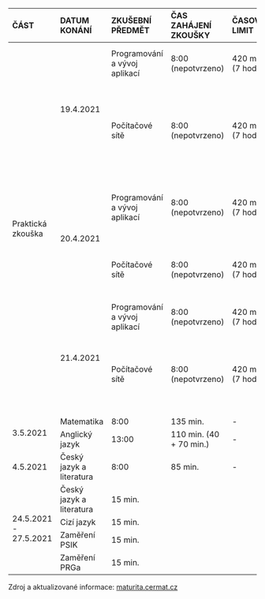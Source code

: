 <table>
  <thead>
  <tr>
    <th align="left">ČÁST</th>
    <th align="left">DATUM KONÁNÍ</th>
    <th align="left">ZKUŠEBNÍ PŘEDMĚT</th>
    <th align="left">ČAS ZAHÁJENÍ ZKOUŠKY</th>
    <th align="left">ČASOVÝ LIMIT</th>
    <th align="left">MÍSTO KONÁNÍ</th>
    <th align="left">ŽÁCI</th>
  </tr>
  </thead>
  <tbody>
    <tr>
      <td align="left" rowspan="6">Praktická zkouška</td>
      <td align="left" rowspan="2">19.4.2021</td>
      <td align="left">Programování a vývoj aplikací</td>
      <td align="left">8:00 (nepotvrzeno)</td>
      <td align="left">420 min. (7 hod.)</td>
      <td align="left">Učebna 59</td>
      <td align="left">Batelka Tomáš, Jania Kryštof</td>
    </tr>
    <tr>
      <td align="left">Počítačové sítě</td>
      <td align="left">8:00 (nepotvrzeno)</td>
      <td align="left">420 min. (7 hod.)</td>
      <td align="left">Učebna 61</td>
      <td align="left">Antuš Vojtěch, Jablonovský Adam Bohumil, Matouš Šimon, Moravcová Lucie Anna</td>
    </tr>
    <tr>
      <td align="left" rowspan="2">20.4.2021</td>
      <td align="left">Programování a vývoj aplikací</td>
      <td align="left">8:00 (nepotvrzeno)</td>
      <td align="left">420 min. (7 hod.)</td>
      <td align="left">Učebna 59</td>
      <td align="left">Čejchan Kryštof, Poličanský Matěj, Švába Martin</td>
    </tr>
    <tr>
      <td align="left">Počítačové sítě</td>
      <td align="left">8:00 (nepotvrzeno)</td>
      <td align="left">420 min. (7 hod.)</td>
      <td align="left">Učebna 61</td>
      <td align="left">Buchta Petr, Kučera Tomáš, Lehký Vojtěch, Pilař Filip</td>
    </tr>
    <tr>
      <td align="left" rowspan="2">21.4.2021</td>
      <td align="left">Programování a vývoj aplikací</td>
      <td align="left">8:00 (nepotvrzeno)</td>
      <td align="left">420 min. (7 hod.)</td>
      <td align="left">Učebna 59</td>
      <td align="left">Ivančo Vladislav, Šimek Filip</td>
    </tr>
    <tr>
      <td align="left">Počítačové sítě</td>
      <td align="left">8:00 (nepotvrzeno)</td>
      <td align="left">420 min. (7 hod.)</td>
      <td align="left">Učebna 61</td>
      <td align="left">Hlubuček Patrik, Kulhánek Bohdan, Mateička Jan, Zvoníček Martin</td>
    </tr>
    <tr>
      <td align="left" rowspan="2">3.5.2021</td>
      <td align="left">Matematika</td>
      <td align="left">8:00</td>
      <td align="left">135 min.</td>
      <td align="left">-</td>
      <td align="left"></td>
    </tr>
    <tr>
      <td align="left">Anglický jazyk</td>
      <td align="left">13:00</td>
      <td align="left">110 min. (40 + 70 min.)</td>
      <td align="left">-</td>
      <td align="left"></td>
    </tr>
    <tr>
      <td align="left">4.5.2021</td>
      <td align="left">Český jazyk a literatura</td>
      <td align="left">8:00</td>
      <td align="left">85 min.</td>
      <td align="left">-</td>
      <td align="left"></td>
    </tr>
    <tr>
      <td align="left" rowspan="4">24.5.2021 - 27.5.2021</td>
      <td align="left">Český jazyk a literatura</td>
      <td align="left">15 min.</td>
      <td align="left"></td>
      <td align="left"></td>
      <td align="left"></td>
    </tr>
    <tr>
      <td align="left">Cizí jazyk</td>
      <td align="left">15 min.</td>
      <td align="left"></td>
      <td align="left"></td>
      <td align="left"></td>
    </tr>
    <tr>
      <td align="left">Zaměření PSIK</td>
      <td align="left">15 min.</td>
      <td align="left"></td>
      <td align="left"></td>
      <td align="left"></td>
    </tr>
    <tr>
      <td align="left">Zaměření PRGa</td>
      <td align="left">15 min.</td>
      <td align="left"></td>
      <td align="left"></td>
      <td align="left"></td>
    </tr>
  </tbody>
</table>

Zdroj a aktualizované informace: [maturita.cermat.cz](https://maturita.cermat.cz/menu/maturitni-zkouska/maturitni-kalendar)
